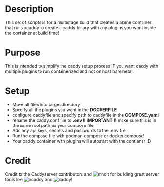 # Description
This set of scripts is for a multistage build that creates a alpine container that runs xcaddy to create a caddy binary with any plugins you want inside the container at build time!
# Purpose
This is intended to simplify the caddy setup process IF you want caddy with multiple plugins to run containerized and not on host baremetal.
# Setup
  - Move all files into target directory
  - Specify all the plugins you want in the **DOCKERFILE**
  - configure caddyfile and specify path to caddyfile in the **COMPOSE.yaml**
  - rename the caddy.conf file to **.env !! IMPORTANT !!** make sure this is in the same root path as your compose file
  - Add any api keys, secrets and passwords to the .env file
  - Run the compose file with podman-compose or docker compose!
  - Your caddy container with plugins will autostart with the contianer :D
# Credit
Credit to the Caddyserver contributors and ![mholt](https://github.com/mholt) for building great server tools like ![xcaddy](https://github.com/caddyserver/xcaddy) and ![caddy](https://github.com/caddyserver/caddy)!
